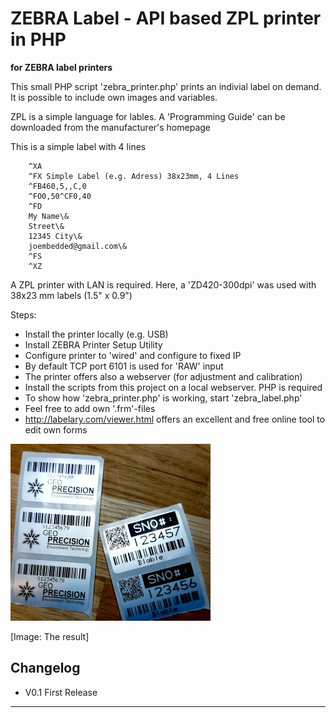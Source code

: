 # ZEBRA Label - API based ZPL printer in PHP #
**for ZEBRA label printers**

This small PHP script 'zebra_printer.php' prints an indivial label on demand.
It is possible to include own images and variables.

ZPL is a simple language for lables. A 'Programming Guide' can be downloaded from the manufacturer's homepage

This is a simple label with 4 lines
```
	^XA
	^FX Simple Label (e.g. Adress) 38x23mm, 4 Lines
	^FB460,5,,C,0
	^FO0,50^CF0,40
	^FD
	My Name\&
	Street\&
	12345 City\&
	joembedded@gmail.com\&
	^FS
	^XZ
```

A ZPL printer with LAN is required. Here, a 'ZD420-300dpi' was used with 38x23 mm labels (1.5" x 0.9")

Steps:
- Install the printer locally (e.g. USB)
- Install ZEBRA Printer Setup Utility
- Configure printer to 'wired' and configure to fixed IP
- By default TCP port 6101 is used for 'RAW' input
- The printer offers also a webserver (for adjustment and calibration)
- Install the scripts from this project on a local webserver. PHP is required
- To show how 'zebra_printer.php' is working, start 'zebra_label.php'
- Feel free to add own '.frm'-files
- http://labelary.com/viewer.html offers an excellent and free online tool to edit own forms

![The result](https://github.com/joembedded/zebra_zpl_php_label/blob/main/docu/labels.jpg)

[Image: The result]


## Changelog ##
- V0.1  First Release

---


